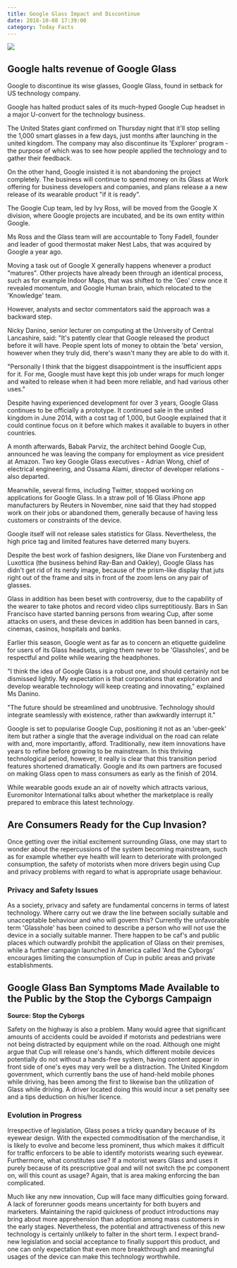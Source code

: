 ```yaml
---
title: Google Glass Impact and Discontinue
date: 2018-10-08 17:39:00
category: Today Facts
---
```


![](/images/8.jpg)

## Google halts revenue of Google Glass

Google to discontinue its wise glasses, Google Glass, found in setback for US technology company.

Google has halted product sales of its much-hyped Google Cup headset in a major U-convert for the technology business.

<!-- more -->

The United States giant confirmed on Thursday night that it'll stop selling the 1,000 smart glasses in a few days, just months after launching in the united kingdom. The company may also discontinue its 'Explorer' program - the purpose of which was to see how people applied the technology and to gather their feedback.

On the other hand, Google insisted it is not abandoning the project completely. The business will continue to spend money on its Glass at Work offering for business developers and companies, and plans release a a new release of its wearable product "if it is ready".

The Google Cup team, led by Ivy Ross, will be moved from the Google X division, where Google projects are incubated, and be its own entity within Google.

Ms Ross and the Glass team will are accountable to Tony Fadell, founder and leader of good thermostat maker Nest Labs, that was acquired by Google a year ago.

Moving a task out of Google X generally happens whenever a product "matures". Other projects have already been through an identical process, such as for example Indoor Maps, that was shifted to the 'Geo' crew once it revealed momentum, and Google Human brain, which relocated to the 'Knowledge' team.

However, analysts and sector commentators said the approach was a backward step.

Nicky Danino, senior lecturer on computing at the University of Central Lancashire, said: "It's patently clear that Google released the product before it will have. People spent lots of money to obtain the 'beta' version, however when they truly did, there's wasn't many they are able to do with it.

"Personally I think that the biggest disappointment is the insufficient apps for it. For me, Google must have kept this job under wraps for much longer and waited to release when it had been more reliable, and had various other uses."

Despite having experienced development for over 3 years, Google Glass continues to be officially a prototype. It continued sale in the united kingdom in June 2014, with a cost tag of 1,000, but Google explained that it could continue focus on it before which makes it available to buyers in other countries.

A month afterwards, Babak Parviz, the architect behind Google Cup, announced he was leaving the company for employment as vice president at Amazon. Two key Google Glass executives - Adrian Wong, chief of electrical engineering, and Ossama Alami, director of developer relations - also departed.

Meanwhile, several firms, including Twitter, stopped working on applications for Google Glass. In a straw poll of 16 Glass iPhone app manufacturers by Reuters in November, nine said that they had stopped work on their jobs or abandoned them, generally because of having less customers or constraints of the device.

Google itself will not release sales statistics for Glass. Nevertheless, the high price tag and limited features have deterred many buyers.

Despite the best work of fashion designers, like Diane von Furstenberg and Luxottica (the business behind Ray-Ban and Oakley), Google Glass has didn't get rid of its nerdy image, because of the prism-like display that juts right out of the frame and sits in front of the zoom lens on any pair of glasses.

Glass in addition has been beset with controversy, due to the capability of the wearer to take photos and record video clips surreptitiously. Bars in San Francisco have started banning persons from wearing Cup, after some attacks on users, and these devices in addition has been banned in cars, cinemas, casinos, hospitals and banks.

Earlier this season, Google went as far as to concern an etiquette guideline for users of its Glass headsets, urging them never to be 'Glassholes', and be respectful and polite while wearing the headphones.

"I think the idea of Google Glass is a robust one, and should certainly not be dismissed lightly. My expectation is that corporations that exploration and develop wearable technology will keep creating and innovating," explained Ms Danino.

"The future should be streamlined and unobtrusive. Technology should integrate seamlessly with existence, rather than awkwardly interrupt it."

Google is set to popularise Google Cup, positioning it not as an 'uber-geek' item but rather a single that the average individual on the road can relate with and, more importantly, afford. Traditionally, new item innovations have years to refine before growing to be mainstream. In this thriving technological period, however, it really is clear that this transition period features shortened dramatically. Google and its own partners are focused on making Glass open to mass consumers as early as the finish of 2014.

While wearable goods exude an air of novelty which attracts various, Euromonitor International talks about whether the marketplace is really prepared to embrace this latest technology.

## Are Consumers Ready for the Cup Invasion?

Once getting over the initial excitement surrounding Glass, one may start to wonder about the repercussions of the system becoming mainstream, such as for example whether eye health will learn to deteriorate with prolonged consumption, the safety of motorists when more drivers begin using Cup and privacy problems with regard to what is appropriate usage behaviour.

### Privacy and Safety Issues

As a society, privacy and safety are fundamental concerns in terms of latest technology. Where carry out we draw the line between socially suitable and unacceptable behaviour and who will govern this? Currently the unfavorable term 'Glasshole' has been coined to describe a person who will not use the device in a socially suitable manner. There happen to be caf's and public places which outwardly prohibit the application of Glass on their premises, while a further campaign launched in America called 'And the Cyborgs' encourages limiting the consumption of Cup in public areas and private establishments.

## Google Glass Ban Symptoms Made Available to the Public by the Stop the Cyborgs Campaign

__Source: Stop the Cyborgs__

Safety on the highway is also a problem. Many would agree that significant amounts of accidents could be avoided if motorists and pedestrians were not being distracted by equipment while on the road. Although one might argue that Cup will release one's hands, which different mobile devices potentially do not without a hands-free system, having content appear in front side of one's eyes may very well be a distraction. The United Kingdom government, which currently bans the use of hand-held mobile phones while driving, has been among the first to likewise ban the utilization of Glass while driving. A driver located doing this would incur a set penalty see and a tips deduction on his/her licence.

### Evolution in Progress

Irrespective of legislation, Glass poses a tricky quandary because of its eyewear design. With the expected commoditisation of the merchandise, it is likely to evolve and become less prominent, thus which makes it difficult for traffic enforcers to be able to identify motorists wearing such eyewear. Furthermore, what constitutes use? If a motorist wears Glass and uses it purely because of its prescriptive goal and will not switch the pc component on, will this count as usage? Again, that is area making enforcing the ban complicated.

Much like any new innovation, Cup will face many difficulties going forward. A lack of forerunner goods means uncertainty for both buyers and marketers. Maintaining the rapid quickness of product introductions may bring about more apprehension than adoption among mass customers in the early stages. Nevertheless, the potential and attractiveness of this new technology is certainly unlikely to falter in the short term. I expect brand-new legislation and social acceptance to finally support this product, and one can only expectation that even more breakthrough and meaningful usages of the device can make this technology worthwhile.